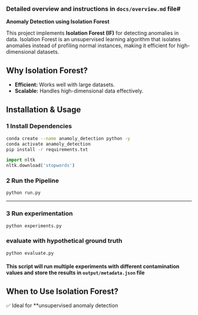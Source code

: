 ### Detailed overview and instructions in `docs/overview.md` file# 

**Anomaly Detection using Isolation Forest**

This project implements **Isolation Forest (IF)** for detecting anomalies in data. Isolation Forest is an unsupervised learning algorithm that isolates anomalies instead of profiling normal instances, making it efficient for high-dimensional datasets.

## **Why Isolation Forest?**
- **Efficient:** Works well with large datasets.
- **Scalable:** Handles high-dimensional data effectively.

##  Installation & Usage
### **1 Install Dependencies**
```bash
conda create --name anamoly_detection python -y
conda activate anamoly_detection
pip install -r requirements.txt
```
```python
import nltk
nltk.download('stopwords')
```

### **2 Run the Pipeline**
```bash
python run.py
```
---
### **3 Run experimentation**
```bash
python experiments.py
```

### evaluate with hypothetical ground truth
```bash
python evaluate.py
```

#### This script will run multiple experiments with different contamination values and store the results in `output/metadata.json` file

## **When to Use Isolation Forest?**
✅ Ideal for **unsupervised anomaly detection